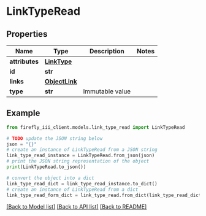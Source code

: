 # LinkTypeRead


## Properties

Name | Type | Description | Notes
------------ | ------------- | ------------- | -------------
**attributes** | [**LinkType**](LinkType.md) |  | 
**id** | **str** |  | 
**links** | [**ObjectLink**](ObjectLink.md) |  | 
**type** | **str** | Immutable value | 

## Example

```python
from firefly_iii_client.models.link_type_read import LinkTypeRead

# TODO update the JSON string below
json = "{}"
# create an instance of LinkTypeRead from a JSON string
link_type_read_instance = LinkTypeRead.from_json(json)
# print the JSON string representation of the object
print(LinkTypeRead.to_json())

# convert the object into a dict
link_type_read_dict = link_type_read_instance.to_dict()
# create an instance of LinkTypeRead from a dict
link_type_read_form_dict = link_type_read.from_dict(link_type_read_dict)
```
[[Back to Model list]](../README.md#documentation-for-models) [[Back to API list]](../README.md#documentation-for-api-endpoints) [[Back to README]](../README.md)


